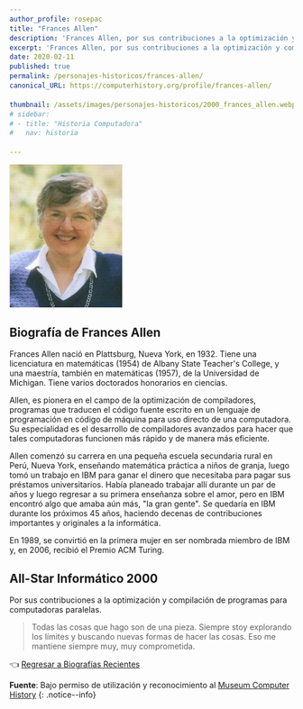 ```yaml
---
author_profile: rosepac
title: "Frances Allen"
description: 'Frances Allen, por sus contribuciones a la optimización y compilación de programas para computadoras paralelas.'
excerpt: 'Frances Allen, por sus contribuciones a la optimización y compilación de programas para computadoras paralelas'
date: 2020-02-11
published: true
permalink: /personajes-historicos/frances-allen/
canonical_URL: https://computerhistory.org/profile/frances-allen/

thumbnail: /assets/images/personajes-historicos/2000_frances_allen.webp
# sidebar:
# - title: "Historia Computadora"
#   nav: historia

---
```


 <img src="/assets/images/personajes-historicos/2000_frances_allen.webp" width="200px" high="250px" alt="Frances Allen" title="Frances Allen">

## **Biografía de Frances Allen**

Frances Allen nació en Plattsburg, Nueva York, en 1932. Tiene una licenciatura en matemáticas (1954) de Albany State Teacher's College, y una maestría, también en matemáticas (1957), de la Universidad de Michigan. Tiene varios doctorados honorarios en ciencias.

Allen, es pionera en el campo de la optimización de compiladores, programas que traducen el código fuente escrito en un lenguaje de programación en código de máquina para uso directo de una computadora. Su especialidad es el desarrollo de compiladores avanzados para hacer que tales computadoras funcionen más rápido y de manera más eficiente.

Allen comenzó su carrera en una pequeña escuela secundaria rural en Perú, Nueva York, enseñando matemática práctica a niños de granja, luego tomó un trabajo en IBM para ganar el dinero que necesitaba para pagar sus préstamos universitarios. Había planeado trabajar allí durante un par de años y luego regresar a su primera enseñanza sobre el amor, pero en IBM encontró algo que amaba aún más, "la gran gente". Se quedaría en IBM durante los próximos 45 años, haciendo decenas de contribuciones importantes y originales a la informática.

En 1989, se convirtió en la primera mujer en ser nombrada miembro de IBM y, en 2006, recibió el Premio ACM Turing.

## All-Star Informático 2000

Por sus contribuciones a la optimización y compilación de programas para computadoras paralelas.

> Todas las cosas que hago son de una pieza. Siempre stoy explorando los límites y buscando nuevas formas de hacer las cosas. Eso me mantiene siempre muy, muy comprometida.

👈 [Regresar a Biografías Recientes](/personajes-historicos/#-biografías-agregadas-más-recientes-)

**Fuente**: Bajo permiso de utilización y reconocimiento al [Museum Computer History](https://www.computerhistory.org/ "Página web el Museo de la Historia de las Computadoras")
{: .notice--info}
